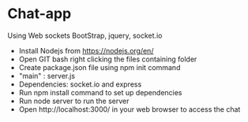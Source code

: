 # Chat-app
Using Web sockets
BootStrap, jquery, socket.io

- Install Nodejs from https://nodejs.org/en/
- Open GIT bash right clicking the files containing folder
- Create package.json file using npm init command
- "main" : server.js
- Dependencies: socket.io and express
- Run npm install command to set up dependencies
- Run node server to run the server
- Open http://localhost:3000/ in your web browser to access the chat 
